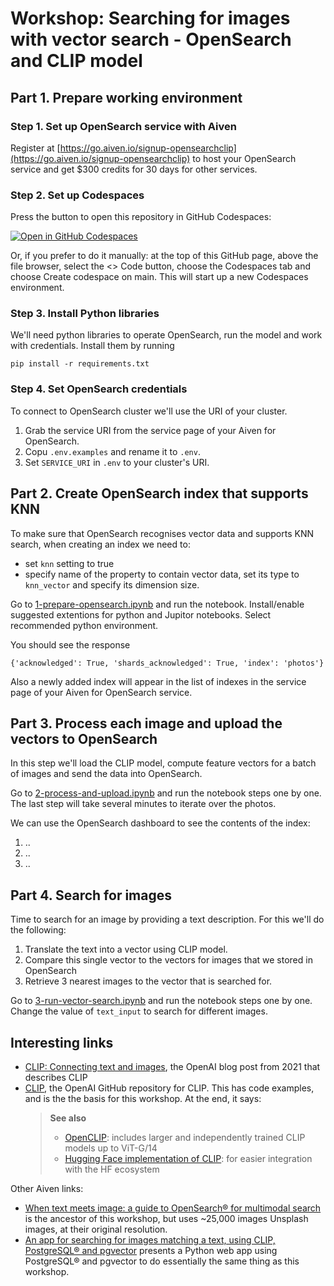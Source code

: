 # Workshop: Searching for images with vector search - OpenSearch and CLIP model

## Part 1. Prepare working environment

### Step 1. Set up OpenSearch service with Aiven

Register at [https://go.aiven.io/signup-opensearchclip](https://go.aiven.io/signup-opensearchclip) to host your OpenSearch service and get $300 credits for 30 days for other services.

### Step 2. Set up Codespaces
Press the button to open this repository in GitHub Codespaces:

[![Open in GitHub Codespaces](https://github.com/codespaces/badge.svg)](https://github.com/codespaces/new/Aiven-Labs/workshop-multimodal-search-CLIP-OpenSearch)

Or, if you prefer to do it manually: at the top of this GitHub page, above the file browser, select the <> Code button, choose the Codespaces tab and choose Create codespace on main. This will start up a new Codespaces environment.

### Step 3. Install Python libraries
We'll need python libraries to operate OpenSearch, run the model and work with credentials.
Install them by running

```
pip install -r requirements.txt
```

### Step 4. Set OpenSearch credentials
To connect to OpenSearch cluster we'll use the URI of your cluster. 

1. Grab the service URI from the service page of your Aiven for OpenSearch.
2. Copu `.env.examples` and rename it to `.env`.
3. Set `SERVICE_URI` in `.env` to your cluster's URI.



## Part 2. Create OpenSearch index that supports KNN

To make sure that OpenSearch recognises vector data and supports KNN search, when creating an index we need to:
- set `knn` setting to true
- specify name of the property to contain vector data, set its type to `knn_vector` and specify its dimension size.

Go to [1-prepare-opensearch.ipynb](1-prepare-opensearch.ipynb) and run the notebook. Install/enable suggested extentions for python and Jupitor notebooks. Select recommended python environment.

You should see the response 

```
{'acknowledged': True, 'shards_acknowledged': True, 'index': 'photos'}
```

Also a newly added index will appear in the list of indexes in the service page of your Aiven for OpenSearch service.

## Part 3. Process each image and upload the vectors to OpenSearch

In this step we'll load the CLIP model, compute feature vectors for a batch of images and send the data into OpenSearch.

Go to [2-process-and-upload.ipynb](2-process-and-upload.ipynb) and run the notebook steps one by one. The last step will take several minutes to iterate over the photos.

We can use the OpenSearch dashboard to see the contents of the index:
1. ..
2. ..
3. ..

## Part 4. Search for images

Time to search for an image by providing a text description. For this we'll do the following:

1. Translate the text into a vector using CLIP model.
2. Compare this single vector to the vectors for images that we stored in OpenSearch
3. Retrieve 3 nearest images to the vector that is searched for.

Go to [3-run-vector-search.ipynb](3-run-vector-search.ipynb) and run the notebook steps one by one. 
Change the value of ``text_input`` to search for different images.

## Interesting links

* [CLIP: Connecting text and images](https://openai.com/index/clip/), the OpenAI blog post from 2021 that describes CLIP
* [CLIP](https://github.com/openai/CLIP), the OpenAI GitHub repository for CLIP. This has code examples, and is the the basis for this workshop. At the end, it says:
  > **See also**
  > * [OpenCLIP](https://github.com/mlfoundations/open_clip): includes larger and independently trained CLIP models up to ViT-G/14
  > * [Hugging Face implementation of CLIP](https://huggingface.co/docs/transformers/model_doc/clip): for easier integration with the HF ecosystem

Other Aiven links:
* [When text meets image: a guide to OpenSearch® for multimodal search](https://aiven.io/developer/opensearch-multimodal-search?utm_source=github&utm_medium=referral&utm_content=workshop-opensearchclip&utm_campaign=workshop) is the ancestor of this workshop, but uses ~25,000 images Unsplash images, at their original resolution.
* [An app for searching for images matching a text, using CLIP, PostgreSQL® and pgvector](https://github.com/Aiven-Labs/app-multimodal-search-CLIP-PostgreSQL) presents a Python web app using PostgreSQL® and pgvector to do essentially the same thing as this workshop.
